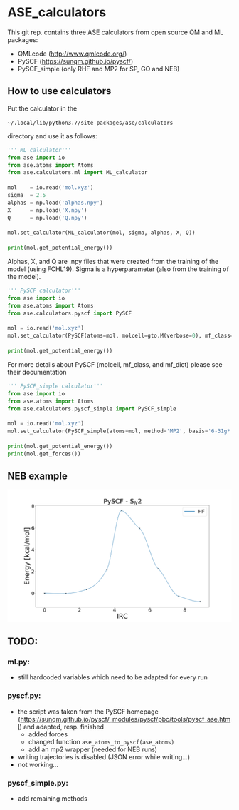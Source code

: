 # ASE_calculators

This git rep. contains three ASE calculators from open source QM and ML packages:
 - QMLcode (http://www.qmlcode.org/)
 - PySCF (https://sunqm.github.io/pyscf/)
 - PySCF_simple (only RHF and MP2 for SP, GO and NEB)

## How to use calculators
Put the calculator in the

```~/.local/lib/python3.7/site-packages/ase/calculators ```

directory and use it as follows:

```python
''' ML calculator'''
from ase import io
from ase.atoms import Atoms
from ase.calculators.ml import ML_calculator

mol    = io.read('mol.xyz')
sigma  = 2.5
alphas = np.load('alphas.npy')
X      = np.load('X.npy')
Q      = np.load('Q.npy')

mol.set_calculator(ML_calculator(mol, sigma, alphas, X, Q))

print(mol.get_potential_energy())
```

Alphas, X, and Q are .npy files that were created from the training of the model (using FCHL19).
Sigma is a hyperparameter (also from the training of the model).

```python
''' PySCF calculator'''
from ase import io
from ase.atoms import Atoms
from ase.calculators.pyscf import PySCF

mol = io.read('mol.xyz')
mol.set_calculator(PySCF(atoms=mol, molcell=gto.M(verbose=0), mf_class=scf.RHF, mf_dict={}))

print(mol.get_potential_energy())
```

For more details about PySCF (molcell, mf_class, and mf_dict) please see their documentation

```python
''' PySCF_simple calculator'''
from ase import io
from ase.atoms import Atoms
from ase.calculators.pyscf_simple import PySCF_simple

mol = io.read('mol.xyz')
mol.set_calculator(PySCF_simple(atoms=mol, method='MP2', basis='6-31g*'))

print(mol.get_potential_energy())
print(mol.get_forces())
```

## NEB example
![GitHub Logo](/images/irc.png)

## TODO:

### ml.py:
 - still hardcoded variables which need to be adapted for every run

### pyscf.py:
 - the script was taken from the PySCF homepage (https://sunqm.github.io/pyscf/_modules/pyscf/pbc/tools/pyscf_ase.html) and adapted, resp. finished
 	- added forces
	- changed function ```ase_atoms_to_pyscf(ase_atoms)```
	- add an mp2 wrapper (needed for NEB runs)
- writing trajectories is disabled (JSON error while writing...)
- not working...

### pyscf_simple.py:
 - add remaining methods 
